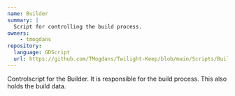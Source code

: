 ```yaml
---
name: Builder
summary: |
  Script for controlling the build process.
owners:
    - tmogdans
repository:
  language: GDScript
  url: https://github.com/TMogdans/Twilight-Keep/blob/main/Scripts/Builder.gd
---
```


Controlscript for the Builder. It is responsible for the build process. This also holds the build data.

<NodeGraph />